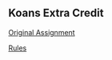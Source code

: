 ## Koans Extra Credit

[Original Assignment](http://github.com/mrevd/koans-rb/ "Koans")

[Rules](RULES.md "Rules")

